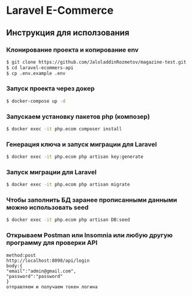 # Laravel E-Commerce

## Инструкция для исползования

### Клонирование проекта и копирование env

```bash
$ git clone https://github.com/JaloladdinRozmetov/magazine-test.git
$ cd laravel-ecommers-api
$ cp .env.example .env
```

### Запуск проекта через докер
```bash
$ docker-compose up -d
```

### Запускаем установку пакетов php (композер)
```bash
$ docker exec -it php.ecom composer install
```

### Генерация ключа и запуск миграции для Laravel
```bash
$ docker exec -it php.ecom php artisan key:generate
```

### Запуск миграции для Laravel
```bash
$ docker exec -it php.ecom php artisan migrate
```

### Чтобы заполнить БД заранее прописанными данными можно использовать seed
```bash
$ docker exec -it php.ecom php artisan DB:seed
```
### Открываем Postman или Insomnia или любую другую программу для проверки API
```
method:post
http://localhost:8098/api/login
body:{
"email":"admin@gmail.com",
"password":"password"
}
отправляем и получаем токен логина
```
